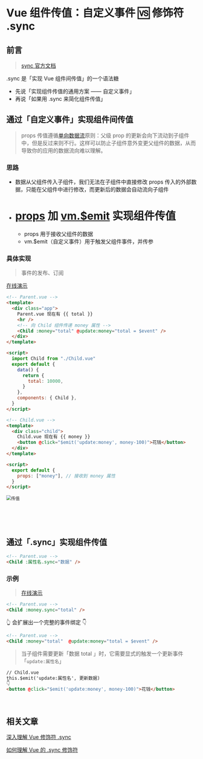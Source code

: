 # Vue 组件传值：自定义事件 🆚 修饰符 .sync


<!--more-->

## 前言

>   [sync 官方文档](https://cn.vuejs.org/v2/guide/components-custom-events.html#sync-%E4%BF%AE%E9%A5%B0%E7%AC%A6)

.sync 是「实现 Vue 组件间传值」的一个语法糖

+   先说「实现组件传值的通用方案 —— 自定义事件」
+   再说「如果用 .sync 来简化组件传值」



## 通过「自定义事件」实现组件间传值

>   props 传值遵循[单向数据流](https://cn.vuejs.org/v2/guide/components-props.html#%E5%8D%95%E5%90%91%E6%95%B0%E6%8D%AE%E6%B5%81)原则：父级 prop 的更新会向下流动到子组件中，但是反过来则不行。这样可以防止子组件意外变更父组件的数据，从而导致你的应用的数据流向难以理解。

### 思路

+   数据从父组件传入子组件，我们无法在子组件中直接修改 props 传入的外部数据，只能在父组件中进行修改，而更新后的数据会自动流向子组件
+   # [props](https://cn.vuejs.org/v2/guide/components-props.html#ad) 加 [vm.$emit](https://cn.vuejs.org/v2/api/#vm-emit) 实现组件传值
    
    +   props 用于接收父组件的数据
    +   vm.$emit（自定义事件）用于触发父组件事件，并传参

### 具体实现

>   事件的发布、订阅

[在线演示](https://codesandbox.io/s/objective-cloud-qnzvy?file=/src/Parent.vue)

```html
<!-- Parent.vue -->
<template>
  <div class="app">
    Parent.vue 现在有 {{ total }}
    <hr />
    <!-- 向 Child 组件传递 money 属性 -->
    <Child :money="total" @update:money="total = $event" />
  </div>
</template>

<script>
  import Child from "./Child.vue"
  export default {
    data() {
      return {
        total: 10000,
      }
    },
    components: { Child }, 
  }
</script>
```

```html
<!-- Child.vue -->
<template>
  <div class="child">
    Child.vue 现在有 {{ money }}
    <button @click="$emit('update:money', money-100)">花钱</button>
  </div>
</template>

<script>
  export default {
    props: ["money"], // 接收到 money 属性
  }
</script>
```

<img src="https://imgsubmit.oss-cn-beijing.aliyuncs.com/img/传值.gif" alt="传值" style="zoom:80%;" />

​	

​	

## 通过「.sync」实现组件传值

```html
<!-- Parent.vue -->
<Child :属性名.sync="数据" />
```

### 示例

>   [在线演示](https://codesandbox.io/s/sweet-pine-pij57?file=/src/Parent.vue)

```html
<!-- Parent.vue -->
<Child :money.sync="total" />
```

👆 会扩展出一个完整的事件绑定 👇

```html
<!-- Parent.vue -->
<Child :money="total"  @update:money="total = $event" />
```

>   当子组件需要更新「数据 total 」时，它需要显式的触发一个更新事件「`update:属性名`」

```html
// Child.vue
this.$emit('update:属性名', 更新数据)
👇
<button @click="$emit('update:money', money-100)">花钱</button>
```

​	

## 相关文章

[深入理解 Vue 修饰符 .sync](https://www.jianshu.com/p/6b062af8cf01)

[如何理解 Vue 的 .sync 修饰符](https://segmentfault.com/a/1190000010700521)
